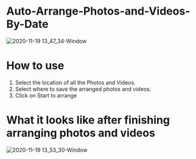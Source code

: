# Auto-Arrange-Photos-and-Videos-By-Date

![2020-11-19 13_47_34-Window](https://user-images.githubusercontent.com/35446857/99662396-d6e3fe80-2a6d-11eb-9e71-c4858751cb5e.png)

# How to use
  
   1. Select the location of all the Photos and Videos.
   2. Select where to save the arranged photos and videos.
   3. Click on Start to arrange

# What it looks like after finishing arranging photos and videos

![2020-11-19 13_53_30-Window](https://user-images.githubusercontent.com/35446857/99662998-a6e92b00-2a6e-11eb-8618-6c48144fa582.png)

